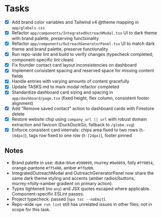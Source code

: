 # Tasks

- [x] Add brand color variables and Tailwind v4 @theme mapping in `app/globals.css`
- [x] Refactor `app/components/IntegratedOutreachModal.tsx` UI to dark theme with brand palette, preserving functionality
- [x] Refactor `app/components/OutreachGeneratorPanel.tsx` UI to match dark theme and brand palette, preserve functionality
- [x] Run repo-wide lint and build to verify changes (typecheck completed; component-specific lint clean)
- [x] Fix founder contact card layout inconsistencies on dashboard
- [x] Implement consistent spacing and reserved space for missing content fields
- [x] Handle entries with varying amounts of content gracefully
- [x] Update TASKS.md to mark modal refactor completed
 - [x] Standardize dashboard card sizing and spacing in `app/dashboard/page.tsx` (fixed height, flex column, consistent footer alignment)
 - [x] Add "Remove saved contact" action to dashboard cards with Firestore delete
 - [x] Restore website chip using `company_url || url` with robust domain extraction and favicon (DuckDuckGo, fallback to `/globe.svg`)
 - [x] Enforce consistent card internals: chips area fixed to two rows (`h-[64px]`), tags row fixed to one row (`h-[24px]`), footer pinned

## Notes
- Brand palette in use: duke-blue `#390099`, murrey `#9e0059`, folly `#ff0054`, orange-pantone `#ff5400`, amber `#ffbd00`.
- IntegratedOutreachModal and OutreachGeneratorPanel now share the same dark theme styling and accents (amber radios/buttons, murrey→folly→amber gradient on primary action).
- Types tightened (no `any`) and JSX quotes escaped where applicable. Component-specific ESLint passes.
- Project typecheck: passed (`npx tsc --noEmit`).
- Repo-wide `npm run lint` still has unrelated issues in other files; not in scope for this task.
